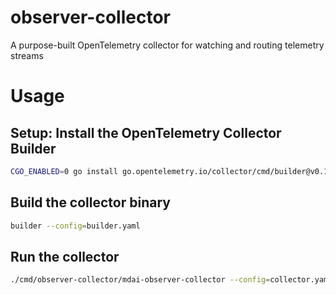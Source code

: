 # observer-collector

A purpose-built OpenTelemetry collector for watching and routing telemetry streams

# Usage

## Setup: Install the OpenTelemetry Collector Builder

```sh
CGO_ENABLED=0 go install go.opentelemetry.io/collector/cmd/builder@v0.117.0
```

## Build the collector binary

```sh
builder --config=builder.yaml 
```

## Run the collector

```sh
./cmd/observer-collector/mdai-observer-collector --config=collector.yaml  
```
